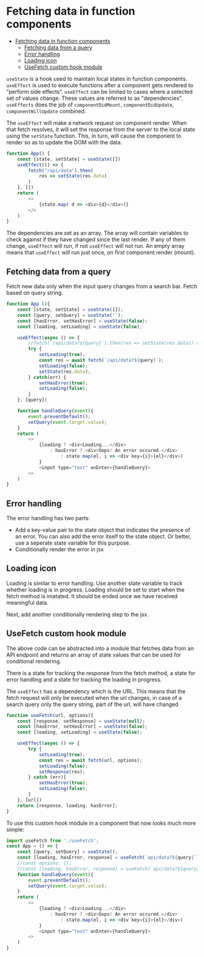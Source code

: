 # Fetching data in function components
- [Fetching data in function components](#fetching-data-in-function-components)
  - [Fetching data from a query](#fetching-data-from-a-query)
  - [Error handling](#error-handling)
  - [Loading icon](#loading-icon)
  - [UseFetch custom hook module](#usefetch-custom-hook-module)

`useState` is a hook used to maintain local states in function components. `useEffect` is used to execute functions after a component gets rendered to “perform side effects”. `useEffect` can be limited to cases where a selected set of values change. These values are referred to as "dependencies". `useEffects` does the job of `componentDidMount`, `componentDidUpdate`, `componentWillUpdate` combined.

The `useEffect` will make a network request on component render. When that fetch resolves, it will set the response from the server to the local state using the `setState` function. This, in turn, will cause the component to render so as to update the DOM with the data.
```js
function App() {
    const [state, setState] = useState([])
    useEffect(() => {
        fetch("/api/data").then(
            res => setState(res.data)
        )
    }, [])
    return (
        <>
            {state.map( d => <div>{d}</div>)}        
        </>
    )
}
```
The dependencies are set as an array. The array will contain variables to check against if they have changed since the last render. If any of them change, `useEffect` will run, if not `useEffect` will not run. An empty array means that `useEffect` will run just once, on first component render (mount).

## Fetching data from a query
Fetch new data only when the input query changes from a search bar. Fetch based on query string.
```js
function App (){
    const [state, setState] = useState([]);
    const [query, setQuery] = useState('');
    const [hasError, setHasError] = useState(false);
    const [loading, setLoading] = useState(false);

    useEffect(async () => {
        //fetch(`/api/data?${query}`).then(res => setState(res.data)).catch(err => setHasError(true))
        try {
            setLoading(true);
            const res = await fetch(`/api/data?${query}`);
            setLoading(false);
            setState(res.data);
        } catch(err) {
            setHasError(true);
            setLoading(false);
        }
    }, [query])

    function handleQuery(event){
        event.preventDefault();
        setQuery(event.target.value);
    }
    return (
        <>
            {loading ? <div>Loading...</div>
                : hasError ? <div>Oops! An error occured.</div>
                    : state.map(el, i => <div key={i}>{el}</div>) 
            }
            <input type="text" onEnter={handleQuery}>
        <>
    )
}
```

## Error handling
The error handling has two parts:
- Add a key-value pair to the state object that indicates the presence of an error. You can also add the error itself to the state object. Or better, use a seperate state variable for this purpose.
- Conditionally render the error in jsx
## Loading icon
Loading is similar to error handling. Use another state variable to track whether loading is in progress. Loading should be set to start when the fetch method is iniatated. It should be ended once we have received meaningful data.

Next, add another conditionally rendering step to the jsx.

## UseFetch custom hook module
The above code can be abstracted into a module that fetches data from an API endpoint and returns an array of state values that can be used for conditional rendering.

There is a state for tracking the response from the fetch method, a state for error handling and a state for tracking the loading in progress.

The `useEffect` has a dependency which is the URL. This means that the fetch request will only be executed when the url changes, in case of a search query only the query string, part of the url, will have changed
```js
function useFetch(url, options){
    const [response, setResponse] = useState(null);
    const [hasError, setHasError] = useState(false);
    const [loading, setLoading] = useState(false);

    useEffect(async () => {
        try {
            setLoading(true);
            const res = await fetch(url, options);
            setLoading(false);
            setResponse(res);
        } catch (err){
            setHasError(true);
            setLoading(false);
        }
    }, [url])
    return [response, loading, hasError];
}
```
To use this custom hook module in a component that now looks much more simple:
```js
import useFetch from './useFetch';
const App = () => {
    const [query, setQuery] = useState();
    const [loading, hasError, response] = useFetch(`api/data?${query}`);
    //const options: {};
    //const [loading, hasError, response] = useFetch(`api/data?${query}`, options);
    function handleQuery(event){
        event.preventDefault();
        setQuery(event.target.value);
    }
    return (
        <>
            {loading ? <div>Loading...</div>
                : hasError ? <div>Oops! An error occured.</div>
                    : state.map(el, i => <div key={i}>{el}</div>) 
            }
            <input type="text" onEnter={handleQuery}>
        <>
    )
}
```